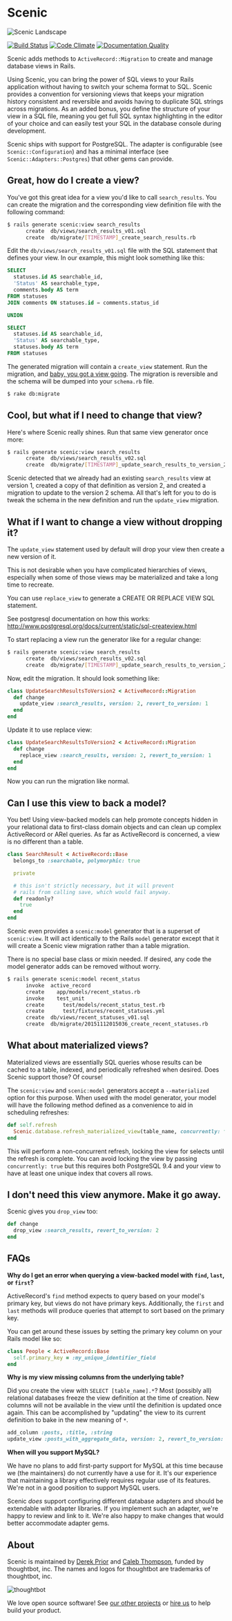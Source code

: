 # Scenic

![Scenic Landscape](https://images.thoughtbot.com/announcing-scenic--versioned-database-views-for-rails/MRUcPsxrTGCeWKyE59Zg_landscape.png)

[![Build Status](https://travis-ci.org/thoughtbot/scenic.svg)](https://travis-ci.org/thoughtbot/scenic)
[![Code Climate](https://codeclimate.com/repos/53c9736269568066a3000c35/badges/85aa9b19f3037252c55d/gpa.svg)](https://codeclimate.com/repos/53c9736269568066a3000c35/feed)
[![Documentation Quality](http://inch-ci.org/github/thoughtbot/scenic.svg?branch=master)](http://inch-ci.org/github/thoughtbot/scenic)

Scenic adds methods to `ActiveRecord::Migration` to create and manage database
views in Rails.

Using Scenic, you can bring the power of SQL views to your Rails application
without having to switch your schema format to SQL. Scenic provides a convention
for versioning views that keeps your migration history consistent and reversible
and avoids having to duplicate SQL strings across migrations. As an added bonus,
you define the structure of your view in a SQL file, meaning you get full SQL
syntax highlighting in the editor of your choice and can easily test your SQL in
the database console during development.

Scenic ships with support for PostgreSQL. The adapter is configurable (see
`Scenic::Configuration`) and has a minimal interface (see
`Scenic::Adapters::Postgres`) that other gems can provide.

## Great, how do I create a view?

You've got this great idea for a view you'd like to call `search_results`. You
can create the migration and the corresponding view definition file with the
following command:

```sh
$ rails generate scenic:view search_results
      create  db/views/search_results_v01.sql
      create  db/migrate/[TIMESTAMP]_create_search_results.rb
```

Edit the `db/views/search_results_v01.sql` file with the SQL statement that
defines your view. In our example, this might look something like this:

```sql
SELECT
  statuses.id AS searchable_id,
  'Status' AS searchable_type,
  comments.body AS term
FROM statuses
JOIN comments ON statuses.id = comments.status_id

UNION

SELECT
  statuses.id AS searchable_id,
  'Status' AS searchable_type,
  statuses.body AS term
FROM statuses
```

The generated migration will contain a `create_view` statement. Run the
migration, and [baby, you got a view going][carl]. The migration is reversible
and the schema will be dumped into your `schema.rb` file.

[carl]: https://www.youtube.com/watch?v=Sr2PlqXw03Y

```sh
$ rake db:migrate
```

## Cool, but what if I need to change that view?

Here's where Scenic really shines. Run that same view generator once more:

```sh
$ rails generate scenic:view search_results
      create  db/views/search_results_v02.sql
      create  db/migrate/[TIMESTAMP]_update_search_results_to_version_2.rb
```

Scenic detected that we already had an existing `search_results` view at version
1, created a copy of that definition as version 2, and created a migration to
update to the version 2 schema. All that's left for you to do is tweak the
schema in the new definition and run the `update_view` migration.

## What if I want to change a view without dropping it?

The `update_view` statement used by default will drop your view then create
a new version of it.

This is not desirable when you have complicated hierarchies of views, especially
when some of those views may be materialized and take a long time to recreate.

You can use `replace_view` to generate a CREATE OR REPLACE VIEW SQL statement.

See postgresql documentation on how this works:
http://www.postgresql.org/docs/current/static/sql-createview.html

To start replacing a view run the generator like for a regular change:

```sh
$ rails generate scenic:view search_results
      create  db/views/search_results_v02.sql
      create  db/migrate/[TIMESTAMP]_update_search_results_to_version_2.rb
```

Now, edit the migration. It should look something like:

```ruby
class UpdateSearchResultsToVersion2 < ActiveRecord::Migration
  def change
    update_view :search_results, version: 2, revert_to_version: 1
  end
end
```

Update it to use replace view:

```ruby
class UpdateSearchResultsToVersion2 < ActiveRecord::Migration
  def change
    replace_view :search_results, version: 2, revert_to_version: 1
  end
end
```

Now you can run the migration like normal.

## Can I use this view to back a model?

You bet! Using view-backed models can help promote concepts hidden in your
relational data to first-class domain objects and can clean up complex
ActiveRecord or ARel queries. As far as ActiveRecord is concerned, a view is
no different than a table.

```ruby
class SearchResult < ActiveRecord::Base
  belongs_to :searchable, polymorphic: true

  private

  # this isn't strictly necessary, but it will prevent
  # rails from calling save, which would fail anyway.
  def readonly?
    true
  end
end
```

Scenic even provides a `scenic:model` generator that is a superset of
`scenic:view`.  It will act identically to the Rails `model` generator except
that it will create a Scenic view migration rather than a table migration.

There is no special base class or mixin needed. If desired, any code the model
generator adds can be removed without worry.

```sh
$ rails generate scenic:model recent_status
      invoke  active_record
      create    app/models/recent_status.rb
      invoke    test_unit
      create      test/models/recent_status_test.rb
      create      test/fixtures/recent_statuses.yml
      create  db/views/recent_statuses_v01.sql
      create  db/migrate/20151112015036_create_recent_statuses.rb
```

## What about materialized views?

Materialized views are essentially SQL queries whose results can be cached to a
table, indexed, and periodically refreshed when desired. Does Scenic support
those? Of course!

The `scenic:view` and `scenic:model` generators accept a `--materialized`
option for this purpose. When used with the model generator, your model will
have the following method defined as a convenience to aid in scheduling
refreshes:

```ruby
def self.refresh
  Scenic.database.refresh_materialized_view(table_name, concurrently: false)
end
```

This will perform a non-concurrent refresh, locking the view for selects until
the refresh is complete. You can avoid locking the view by passing
`concurrently: true` but this requires both PostgreSQL 9.4 and your view to have
at least one unique index that covers all rows.

## I don't need this view anymore. Make it go away.

Scenic gives you `drop_view` too:

```ruby
def change
  drop_view :search_results, revert_to_version: 2
end
```

## FAQs

**Why do I get an error when querying a view-backed model with `find`, `last`, or `first`?**

ActiveRecord's `find` method expects to query based on your model's primary key,
but views do not have primary keys. Additionally, the `first` and `last` methods
will produce queries that attempt to sort based on the primary key.

You can get around these issues by setting the primary key column on your Rails
model like so:

```ruby
class People < ActiveRecord::Base
  self.primary_key = :my_unique_identifier_field
end
```

**Why is my view missing columns from the underlying table?**

Did you create the view with `SELECT [table_name].*`? Most (possibly all)
relational databases freeze the view definition at the time of creation. New
columns will not be available in the view until the definition is updated once
again. This can be accomplished by "updating" the view to its current definition
to bake in the new meaning of `*`.

```ruby
add_column :posts, :title, :string
update_view :posts_with_aggregate_data, version: 2, revert_to_version: 2
```

**When will you support MySQL?**

We have no plans to add first-party support for MySQL at this time because we
(the maintainers) do not currently have a use for it. It's our experience that
maintaining a library effectively requires regular use of its features. We're
not in a good position to support MySQL users.

Scenic *does* support configuring different database adapters and should be
extendable with adapter libraries. If you implement such an adapter, we're happy
to review and link to it. We're also happy to make changes that would better
accommodate adapter gems.

## About

Scenic is maintained by [Derek Prior] and [Caleb Thompson], funded by
thoughtbot, inc. The names and logos for thoughtbot are trademarks of
thoughtbot, inc.

[Derek Prior]: http://prioritized.net
[Caleb Thompson]: http://calebthompson.io

![thoughtbot](https://thoughtbot.com/logo.png)

We love open source software!  See [our other projects][community] or [hire
us][hire] to help build your product.

[community]: https://thoughtbot.com/community?utm_source=github
[hire]: https://thoughtbot.com/hire-us?utm_source=github
